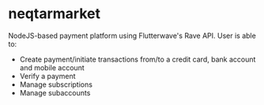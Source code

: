 # neqtarmarket
NodeJS-based payment platform using Flutterwave's Rave API. User is able to:
- Create payment/initiate transactions from/to a credit card, bank account and mobile account
- Verify a payment
- Manage subscriptions
- Manage subaccounts

